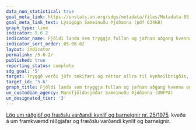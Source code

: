 ```yaml
---
data_non_statistical: true
goal_meta_link: https://unstats.un.org/sdgs/metadata/files/Metadata-05-06-02.pdf
goal_meta_link_text: Lýsigögn Sameinuðu Þjóðanna (pdf 634kB)
graph_type: line
indicator: 5.6.2
indicator_name: Fjöldi landa sem tryggja fullan og jafnan aðgang kvenna og karla eldri en 15 ára, með lagasetningu og reglum, að kyn- og frjósemisheilbrigðisþjónustu, upplýsingum og menntun.
indicator_sort_order: 05-06-02
layout: indicator
permalink: /5-6-2/
published: true
reporting_status: complete
sdg_goal: '5'
target: Tryggð verði jöfn tækifæri og réttur allra til kynheilbrigðis, eins og samþykkt var með framkvæmdaáætlunum alþjóðaráðstefnunnar um mannfjölda og þróun og kvennaráðstefnunnar í Beijing sem og niðurstöðum skýrslna sem unnar voru í kjölfar ráðstefna þar sem staðan var endurskoðuð.
target_id: '5.6'
graph_title: Fjöldi landa sem tryggja fullan og jafnan aðgang kvenna og karla eldri en 15 ára, með lagasetningu og reglum, að kyn- og frjósemisheilbrigðisþjónustu, upplýsingum og menntun.
un_custodian_agency: Mannfjöldasjóður Sameinuðu Þjóðanna (UNFPA)
un_designated_tier: '3'
---
```

[Lög um ráðgjöf og fræðslu varðandi kynlíf og barneignir nr. 25/1975](https://www.althingi.is/lagas/nuna/1975025.html), kveða á um framkvæmd ráðgjafar og fræðslu varðandi kynlíf og barneignir.
